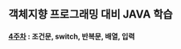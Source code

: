 ## 객체지향 프로그래밍 대비 JAVA 학습

#### [4주차](https://velog.io/@taerim0/2023-%EB%8F%99%EA%B3%84%EB%AA%A8%EA%B0%81%EC%86%8C-JAVA-4%EC%A3%BC%EC%B0%A8) : 조건문, switch, 반복문, 배열, 입력

